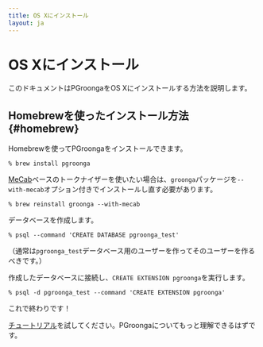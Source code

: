 ```yaml
---
title: OS Xにインストール
layout: ja
---
```


# OS Xにインストール

このドキュメントはPGroongaをOS Xにインストールする方法を説明します。

## Homebrewを使ったインストール方法 {#homebrew}

Homebrewを使ってPGroongaをインストールできます。

```text
% brew install pgroonga
```

[MeCab](http://taku910.github.io/mecab/)ベースのトークナイザーを使いたい場合は、`groonga`パッケージを`--with-mecab`オプション付きでインストールし直す必要があります。

```text
% brew reinstall groonga --with-mecab
```

データベースを作成します。

```text
% psql --command 'CREATE DATABASE pgroonga_test'
```

（通常は`pgroonga_test`データベース用のユーザーを作ってそのユーザーを作るべきです。）

作成したデータベースに接続し、`CREATE EXTENSION pgroonga`を実行します。

```text
% psql -d pgroonga_test --command 'CREATE EXTENSION pgroonga'
```

これで終わりです！

[チュートリアル](../tutorial/)を試してください。PGroongaについてもっと理解できるはずです。
